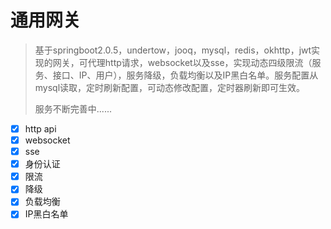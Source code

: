 # 通用网关

> 基于springboot2.0.5，undertow，jooq，mysql，redis，okhttp，jwt实现的网关，可代理http请求，websocket以及sse，实现动态四级限流（服务、接口、IP、用户），服务降级，负载均衡以及IP黑白名单。服务配置从mysql读取，定时刷新配置，可动态修改配置，定时器刷新即可生效。
>
> 服务不断完善中......



- [x] http api
- [x] websocket
- [x] sse
- [x] 身份认证
- [x] 限流
- [x] 降级
- [x] 负载均衡
- [x] IP黑白名单